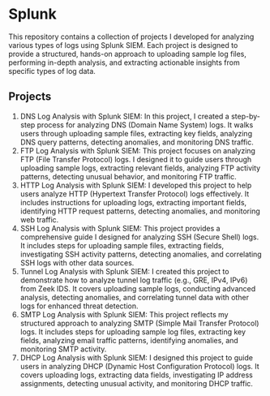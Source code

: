 <h1>Splunk</h1>

<p>This repository contains a collection of projects I developed for analyzing various types of logs using Splunk SIEM. Each project is designed to provide a structured, hands-on approach to uploading sample log files, performing in-depth analysis, and extracting actionable insights from specific types of log data.</p>

<h2>Projects</h2>

1. DNS Log Analysis with Splunk SIEM: In this project, I created a step-by-step process for analyzing DNS (Domain Name System) logs. It walks users through uploading sample files, extracting key fields, analyzing DNS query patterns, detecting anomalies, and monitoring DNS traffic.
2. FTP Log Analysis with Splunk SIEM: This project focuses on analyzing FTP (File Transfer Protocol) logs. I designed it to guide users through uploading sample logs, extracting relevant fields, analyzing FTP activity patterns, detecting unusual behavior, and monitoring FTP traffic.
3. HTTP Log Analysis with Splunk SIEM: I developed this project to help users analyze HTTP (Hypertext Transfer Protocol) logs effectively. It includes instructions for uploading logs, extracting important fields, identifying HTTP request patterns, detecting anomalies, and monitoring web traffic.
4. SSH Log Analysis with Splunk SIEM: This project provides a comprehensive guide I designed for analyzing SSH (Secure Shell) logs. It includes steps for uploading sample files, extracting fields, investigating SSH activity patterns, detecting anomalies, and correlating SSH logs with other data sources.
5. Tunnel Log Analysis with Splunk SIEM: I created this project to demonstrate how to analyze tunnel log traffic (e.g., GRE, IPv4, IPv6) from Zeek IDS. It covers uploading sample logs, conducting advanced analysis, detecting anomalies, and correlating tunnel data with other logs for enhanced threat detection.
6. SMTP Log Analysis with Splunk SIEM: This project reflects my structured approach to analyzing SMTP (Simple Mail Transfer Protocol) logs. It includes steps for uploading sample log files, extracting key fields, analyzing email traffic patterns, identifying anomalies, and monitoring SMTP activity.
7. DHCP Log Analysis with Splunk SIEM: I designed this project to guide users in analyzing DHCP (Dynamic Host Configuration Protocol) logs. It covers uploading logs, extracting data fields, investigating IP address assignments, detecting unusual activity, and monitoring DHCP traffic.

